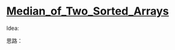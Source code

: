 # [Median_of_Two_Sorted_Arrays](https://leetcode.com/problems/median-of-two-sorted-arrays/)

Idea:  

思路：  